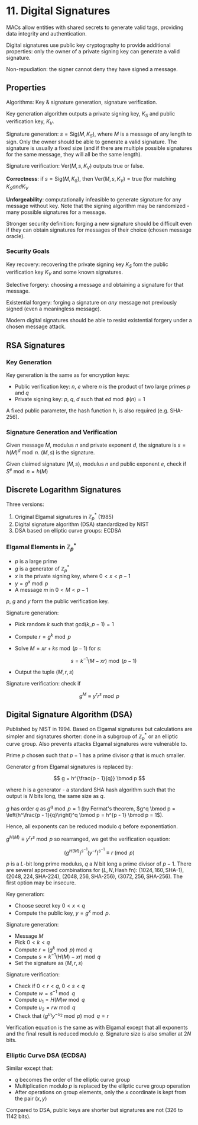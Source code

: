 # 11. Digital Signatures

MACs allow entities with shared secrets to generate valid tags, providing data integrity and authentication.

Digital signatures use public key cryptography to provide additional properties: only the owner of a private signing key can generate a valid signature.

Non-repudiation: the signer cannot deny they have signed a message.

## Properties

Algorithms: Key & signature generation, signature verification.

Key generation algorithm outputs a private signing key, $K_S$ and public verification key, $K_V$.

Signature generation: $s = \mathrm{Sig}(M, K_S)$, where $M$ is a message of any length to sign. Only the owner should be able to generate a valid signature. The signature is usually a fixed size (and if there are multiple possible signatures for the same message, they will all be the same length).

Signature verification: $\mathrm{Ver}(M, s, K_V)$ outputs true or false.

**Correctness**: if $s = \mathrm{Sig}(M, K_S)$, then $\mathrm{Ver}(M, s, K_V) = \mathrm{true}$ (for matching $K_S and K_V$

**Unforgeability**: computationally infeasible to generate signature for any message without key. Note that the signing algorithm may be randomized - many possible signatures for a message.

Stronger security definition: forging a new signature should be difficult even if they can obtain signatures for messages of their choice (chosen message oracle).

### Security Goals

Key recovery: recovering the private signing key $K_S$ fom the public verification key $K_V$ and some known signatures.

Selective forgery: choosing a message and obtaining a signature for that message.

Existential forgery: forging a signature on *any* message not previously signed (even a meaningless message).

Modern digital signatures should be able to resist existential forgery under a chosen message attack.

## RSA Signatures

### Key Generation

Key generation is the same as for encryption keys:

- Public verification key: $n$, $e$ where $n$ is the product of two large primes $p$ and $q$
- Private signing key: $p$, $q$, $d$ such that $ed \bmod \phi(n) = 1$

A fixed public parameter, the hash function $h$, is also required (e.g. SHA-256).

### Signature Generation and Verification

Given message $M$, modulus $n$ and private exponent $d$, the signature is $s = h(M)^d \bmod n$. $(M, s)$ is the signature.

Given claimed signature $(M, s)$, modulus $n$ and public exponent $e$, check if $S^e \bmod n = h(M)$

## Discrete Logarithm Signatures

Three versions:

1. Original Elgamal signatures in $\mathbb{Z}_p^*$ (1985)
2. Digital signature algorithm (DSA) standardized by NIST
3. DSA based on elliptic curve groups: ECDSA

### Elgamal Elements in $\mathbb{Z}_p^*$

- $p$ is a large prime
- $g$ is a generator of $\mathbb{Z}_p^*$
- $x$ is the private signing key, where $0 < x < p - 1$
- $y = g^x \bmod p$
- A message $m$ in $0 < M < p - 1$

$p$, $g$ and $y$ form the public verification key.

Signature generation:

- Pick random $k$ such that $\mathrm{gcd}(k, p - 1) = 1$
- Compute $r = g^k \bmod p$
- Solve $M = xr  + ks \bmod(p - 1)$ for $s$:

     $$
     s = k^{-1}(M - xr) \bmod(p - 1)
     $$
- Output the tuple $(M, r, s)$

Signature verification: check if

$$
g^M \equiv y^r r^s \bmod p
$$

## Digital Signature Algorithm (DSA)

Published by NIST in 1994. Based on Elgamal signatures but calculations are simpler and signatures shorter: done in  a subgroup of $\mathbb{Z}_p^*$ or an elliptic curve group. Also prevents attacks Elgamal signatures were vulnerable to.

Prime $p$ chosen such that $p - 1$ has a prime divisor $q$ that is much smaller.

Generator $g$ from Elgamal signatures is replaced by:

$$
g = h^{\frac{p - 1}{q}} \bmod p
$$

where $h$ is a generator - a standard SHA hash algorithm such that the output is $N$ bits long, the same size as $q$.

$g$ has order $q$ as $g^q \bmod p = 1$ (by Fermat's theorem, $g^q \bmod p = \left(h^\frac{p - 1}{q}\right)^q \bmod p = h^{p - 1} \bmod p = 1$).

Hence, all exponents can be reduced modulo $q$ before exponentiation.

$g^{H(M)} \equiv y^r r^s \bmod p$ so rearranged, we get the verification equation:

$$
\left(g^{H(M)}\right)^{s^{-1}} \left(y^{-r}\right)^{s^{-1}} \equiv r \pmod p
$$

$p$ is a $L$-bit long prime modulus, $q$ a $N$ bit long a prime divisor of $p - 1$. There are several approved combinations for $(L, N, \text{Hash fn})$: $(1024, 160, \text{SHA-1})$, $(2048, 224, \text{SHA-224})$, $(2048, 256, \text{SHA-256})$, $(3072, 256, \text{SHA-256})$. The first option may be insecure.

Key generation:

- Choose secret key $0 < x < q$
- Compute the public key, $y = g^x \bmod p$.

Signature generation:

- Message $M$
- Pick $0 < k < q$
- Compute $r = \left(g^k \bmod p \right) \bmod q$
- Compute $s = k^{-1}(H(M) - xr) \bmod q$
- Set the signature as $(M, r, s)$

Signature verification:

- Check if $0 < r < q$, $0 < s < q$
- Compute $w = s^{-1} \bmod q$
- Compute $u_1 = H(M)w \bmod q$
- Compute $u_2 = rw \bmod q$
- Check that $\left(g^{u_1} y^{-u_2} \bmod p \right) \bmod q = r$

Verification equation is the same as with Elgamal except that all exponents and the final result is reduced modulo $q$. Signature size is also smaller at $2N$ bits.

### Elliptic Curve DSA (ECDSA)

Similar except that:

- $q$ becomes the order of the elliptic curve group
- Multiplication modulo $p$ is replaced by the elliptic curve group operation
- After operations on group elements, only the $x$ coordinate is kept from the pair $(x, y)$

Compared to DSA, public keys are shorter but signatures are not (326 to 1142 bits).
